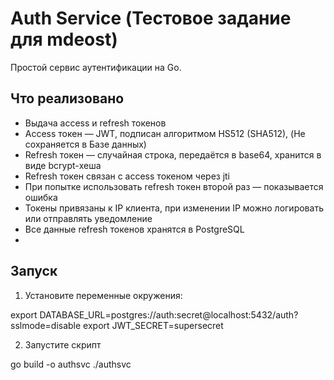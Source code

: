 # Auth Service (Тестовое задание для mdeost)

Простой сервис аутентификации на Go.

## Что реализовано

- Выдача access и refresh токенов
- Access токен — JWT, подписан алгоритмом HS512 (SHA512), (Не сохраняется в Базе данных)
- Refresh токен — случайная строка, передаётся в base64, хранится в виде bcrypt-хеша
- Refresh токен связан с access токеном через jti
- При попытке использовать refresh токен второй раз — показывается ошибка
- Токены привязаны к IP клиента, при изменении IP можно логировать или отправлять уведомление
- Все данные refresh токенов хранятся в PostgreSQL
- 
## Запуск

1. Установите переменные окружения:

export DATABASE_URL=postgres://auth:secret@localhost:5432/auth?sslmode=disable
export JWT_SECRET=supersecret

2. Запустите скрипт
   
go build -o authsvc
./authsvc

